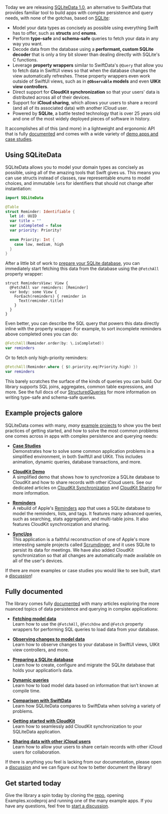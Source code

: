 Today we are releasing [SQLiteData 1.0][sqlite-data-gh], an alternative to SwiftData that provides 
familiar tool to build apps with complex persistence and query needs, with none of the gotchas,
based on [SQLite]:

[SQLite]: https://sqlite.org

- Model your data types as concisely as possible using everything Swift has to offer, such as
  **structs** and **enums**.
- Perform **type-safe** and **schema-safe** queries to fetch your data in any way you want.
- Decode data from the database using a **performant, custom SQLite decoder** that is only a tiny 
  bit slower than dealing directly with SQLite's C functions.
- Leverage **property wrappers** similar to SwiftData's `@Query` that allow you to fetch data in
  SwiftUI views so that when the database changes the view automatically refreshes. These property 
  wrappers even work outside of SwiftUI views, such as in **`@Observable` models** and even 
  **UIKit view controllers**.
- Direct support for **CloudKit synchronization** so that your users' data is distributed across all
  of their devices.
- Support for **iCloud sharing**, which allows your users to share a record (and all of its 
  associated data) with another iCloud user.
- Powered by **SQLite**, a battle tested technology that is over 25 years old and one of the most
  widely deployed pieces of software in history.

It accomplishes all of this (and more) in a lightweight and ergonomic API that is fully [documented]
and comes with a wide variety of [demo apps and case studies][Examples].

## Using SQLiteData

SQLiteData allows you to model your domain types as concisely as possible, using all of the 
amazing tools that Swift gives us. This means you can use structs instead of classes, raw
representable enums to model choices, and immutable `let`s for identifiers that should not change
after instantiation:

```swift
import SQLiteData

@Table
struct Reminder: Identifiable {
  let id: UUID 
  var title = ""
  var isCompleted = false 
  var priority: Priority?
  
  enum Priority: Int {
    case low, medium, high
  }
}
```

After a little bit of work to [prepare your SQLite database][prepare-database], you can immediately
start fetching this data from the database using the `@FetchAll` property wrapper:

```swift:2
struct RemindersView: View {
  @FetchAll var reminders: [Reminder]
  var body: some View {
    ForEach(reminders) { reminder in
      Text(reminder.title)
    }
  }
}
```

Even better, you can describe the SQL query that powers this data directly inline with the 
property wrapper. For example, to sort incomplete reminders above completed ones you can do:

```swift
@FetchAll(Reminder.order(by: \.isCompleted)) 
var reminders
```

Or to fetch only high-priority reminders:

```swift
@FetchAll(Reminder.where { $0.priority.eq(Priority.high) }) 
var reminders
```

This barely scratches the surface of the kinds of queries you can build. Our library supports
SQL joins, aggregates, common table expressions, and more. See the full docs of our
[StructuredQueries][sq-docs] for more information on writing type-safe and schema-safe queries.

[sq-docs]: https://swiftpackageindex.com/pointfreeco/swift-structured-queries/main/documentation/structuredqueriescore/

## Example projects galore

SQLiteData comes with many, _many_ [example projects][examples] to show you the best practices of 
getting started, and how to solve the most common problems one comes across in apps with complex 
persistence and querying needs:

* [**Case Studies**](https://github.com/pointfreeco/sqlite-data/tree/main/Examples/CaseStudies)
  <br> Demonstrates how to solve some common application problems in a simplified environment, in
  both SwiftUI and UIKit. This includes animation, dynamic queries, database transactions, and more.

* [**CloudKit Demo**](https://github.com/pointfreeco/sqlite-data/tree/main/Examples/CloudKitDemo)
  <br> A simplified demo that shows how to synchronize a SQLite database to CloudKit and how to
  share records with other iCloud users. See our dedicated articles on [CloudKit Synchronization]
  and [CloudKit Sharing] for more information. 
  
  [CloudKit Synchronization]: https://swiftpackageindex.com/pointfreeco/sqlite-data/main/documentation/sqlitedata/cloudkit
  [CloudKit Sharing]: https://swiftpackageindex.com/pointfreeco/sqlite-data/main/documentation/sqlitedata/cloudkitsharing

* [**Reminders**](https://github.com/pointfreeco/sqlite-data/tree/main/Examples/Reminders)
  <br> A rebuild of Apple's [Reminders][reminders-app-store] app that uses a SQLite database to
  model the reminders, lists, and tags. It features many advanced queries, such as searching, stats
  aggregation, and multi-table joins. It also features CloudKit synchronization and sharing.

* [**SyncUps**](https://github.com/pointfreeco/sqlite-data/tree/main/Examples/SyncUps)
  <br> This application is a faithful reconstruction of one of Apple's more interesting sample
  projects called [Scrumdinger][scrumdinger], and it uses SQLite to persist its data for meetings.
  We have also added CloudKit synchronization so that all changes are automatically made available
  on all of the user's devices.
  
If there are more examples or case studies you would like to see built, start a [discussion]!

[scrumdinger]: https://developer.apple.com/tutorials/app-dev-training/getting-started-with-scrumdinger
[reminders-app-store]: https://apps.apple.com/us/app/reminders/id1108187841
[examples]: https://github.com/pointfreeco/sqlite-data/tree/main/Examples

## Fully documented

The library comes fully [documented] with many articles exploring the more nuanced topics of data
persistence and querying in complex applications:

* [**Fetching model data**](https://swiftpackageindex.com/pointfreeco/sqlite-data/main/documentation/sqlitedata/fetching)
  <br> Learn how to use the `@FetchAll`, `@FetchOne` and `@Fetch` property wrappers for performing
  SQL queries to load data from your database.
  
* [**Observing changes to model data**](https://swiftpackageindex.com/pointfreeco/sqlite-data/main/documentation/sqlitedata/observing)
  <br> Learn how to observe changes to your database in SwiftUI views, UIKit view controllers, and 
  more. 
  
* [**Preparing a SQLite database**][prepare-database]
  <br> Learn how to create, configure and migrate the SQLite database that holds your application’s 
  data.
  
* [**Dynamic queries**](https://swiftpackageindex.com/pointfreeco/sqlite-data/main/documentation/sqlitedata/dynamicqueries)
  <br> Learn how to load model data based on information that isn’t known at compile time.
  
* [**Comparison with SwiftData**](https://swiftpackageindex.com/pointfreeco/sqlite-data/main/documentation/sqlitedata/comparisonwithswiftdata)
  <br> Learn how SQLiteData compares to SwiftData when solving a variety of problems.
  
* [**Getting started with CloudKit**](https://swiftpackageindex.com/pointfreeco/sqlite-data/main/documentation/sqlitedata/cloudkit)
  <br> Learn how to seamlessly add CloudKit synchronization to your SQLiteData application.
  
* [**Sharing data with other iCloud users**](https://swiftpackageindex.com/pointfreeco/sqlite-data/main/documentation/sqlitedata/cloudkitsharing)
  <br> Learn how to allow your users to share certain records with other iCloud users for collaboration.
  
If there is anything you feel is lacking from our documentation, please open a [discussion]
and we can figure out how to better document the library!

## Get started today

Give the library a spin today by cloning the [repo][sqlite-data-gh], opening Examples.xcodeproj
and running one of the many example apps. If you have any questions, feel free to 
[start a discussion][discussion].

[prepare-database]: https://swiftpackageindex.com/pointfreeco/sqlite-data/main/documentation/sqlitedata/preparingdatabase
[documented]: https://swiftpackageindex.com/pointfreeco/sqlite-data/main/documentation/sqlitedata
[discussion]: https://github.com/pointfreeco/sqlite-data/discussions
[sqlite-data-gh]: https://github.com/pointfreeco/sqlite-data
